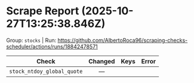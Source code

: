 # Scrape Report (2025-10-27T13:25:38.846Z)

Group: `stocks`  |  Run: https://github.com/AlbertoRoca96/scraping-checks-scheduler/actions/runs/18842478571

| Check | Changed | Keys | Error |
|---|:---:|:--|:--|
| `stock_ntdoy_global_quote` | — |  |  |
